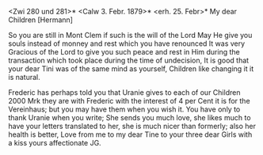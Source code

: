<Zwi 280 und 281>* <Calw 3. Febr. 1879>*
 <erh. 25. Febr>*
My dear Children [Hermann]

So you are still in Mont Clem if such is the will of the Lord May He give you souls instead of monney and rest which you have renounced It was very Gracious of the Lord to give you such peace and rest in Him during the transaction which took place during the time of undecision, It is good that your dear Tini was of the same mind as yourself, Children like changing it it is natural.

Frederic has perhaps told you that Uranie gives to each of our Children 2000 Mrk they are with Frederic with the interest of 4 per Cent it is for the Vereinhaus; but you may have them when you wish it. You have only to thank Uranie when you write; She sends you much love, she likes much to have your letters translated to her, she is much nicer than formerly; also her health is better, Love from me to my dear Tine to your three dear Girls with a kiss yours
 affectionate JG.

